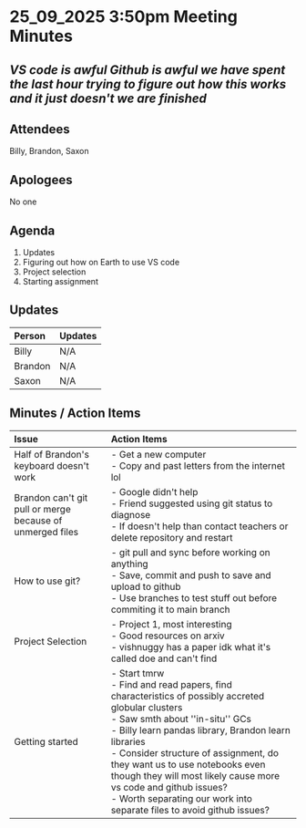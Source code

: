 # 25_09_2025 3:50pm Meeting Minutes

## ***VS code is awful Github is awful we have spent the last hour trying to figure out how this works and it just doesn't we are finished***

## **Attendees**

Billy, Brandon, Saxon

## **Apologees**

No one

## **Agenda**

1. Updates 
2. Figuring out how on Earth to use VS code
3. Project selection
4. Starting assignment

## **Updates**

| Person | Updates |
| :--- | :--- |
| Billy | N/A |
| Brandon | N/A |
| Saxon | N/A |

## **Minutes / Action Items**

| Issue | Action Items |
| :--- | :--- | 
| Half of Brandon's keyboard doesn't work   | - Get a new computer<br>- Copy and past letters from the internet lol  |
| Brandon can't git pull or merge because of unmerged files | - Google didn't help<br>- Friend suggested using git status to diagnose<br>- If doesn't help than contact teachers or delete repository and restart |
| How to use git? | - git pull and sync before working on anything<br>- Save, commit and push to save and upload to github<br>- Use branches to test stuff out before commiting it to main branch
| Project Selection | - Project 1, most interesting<br>- Good resources on arxiv<br>- vishnuggy has a paper idk what it's called doe and can't find |
| Getting started | - Start tmrw<br>- Find and read papers, find characteristics of possibly accreted globular clusters<br>- Saw smth about ''in-situ'' GCs<br>- Billy learn pandas library, Brandon learn libraries<br>- Consider structure of assignment, do they want us to use notebooks even though they will most likely cause more vs code and github issues?<br>- Worth separating our work into separate files to avoid github issues? |
